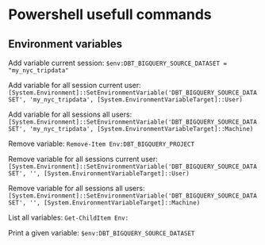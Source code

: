 
# Powershell usefull commands

## Environment variables

Add variable current session:
`$env:DBT_BIGQUERY_SOURCE_DATASET = "my_nyc_tripdata"`

Add variable for all session current user:
`[System.Environment]::SetEnvironmentVariable('DBT_BIGQUERY_SOURCE_DATASET', 'my_nyc_tripdata', [System.EnvironmentVariableTarget]::User)`

Add variable for all sessions all users:
`[System.Environment]::SetEnvironmentVariable('DBT_BIGQUERY_SOURCE_DATASET', 'my_nyc_tripdata', [System.EnvironmentVariableTarget]::Machine)`

Remove variable:
`Remove-Item Env:DBT_BIGQUERY_PROJECT`

Remove variable for all sessions current user:
`[System.Environment]::SetEnvironmentVariable('DBT_BIGQUERY_SOURCE_DATASET', '', [System.EnvironmentVariableTarget]::User)`

Remove variable for all sessions all users:
`[System.Environment]::SetEnvironmentVariable('DBT_BIGQUERY_SOURCE_DATASET', '', [System.EnvironmentVariableTarget]::Machine)`

List all variables:
`Get-ChildItem Env:`

Print a given variable:
`$env:DBT_BIGQUERY_SOURCE_DATASET`


